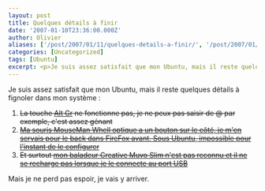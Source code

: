 ```yaml
---
layout: post
title: Quelques détails à finir
date: '2007-01-10T23:36:00.000Z'
author: Olivier
aliases: ['/post/2007/01/11/quelques-details-a-finir/', '/post/2007/01/11/quelques-details-a-finir/']
categories: [Uncategorized]
tags: [Ubuntu]
excerpt: <p>Je suis assez satisfait que mon Ubuntu, mais il reste quelques détails à fignoler dans mon système :</p>
---
```


<p>Je suis assez satisfait que mon Ubuntu, mais il reste quelques détails à fignoler dans mon système :</p>
<!--more-->
<ol> <li><del>La touche <a href="/post/2007/01/12/Alt-Gr">Alt Gr</a> ne fonctionne pas, je ne peux pas saisir de @ par exemple, c'est assez génant</del></li> <li><del><a href="/post/2007/02/03/Souris-et-Ubuntu">Ma souris MouseMan Whell optique a un bouton sur le côté, je m'en servais pour le back dans FireFox avant. Sous Ubuntu, impossible pour l'instant de le configurer</a></del></li> <li><del>Et surtout <a href="/post/2007/01/18/USB-et-Ubuntu">mon baladeur Creative Muvo Slim n'est pas reconnu et il ne se recharge pas lorsque je le connecte au port USB</a></del></li> </ol> <p>Mais je ne perd pas espoir, je vais y arriver.</p>